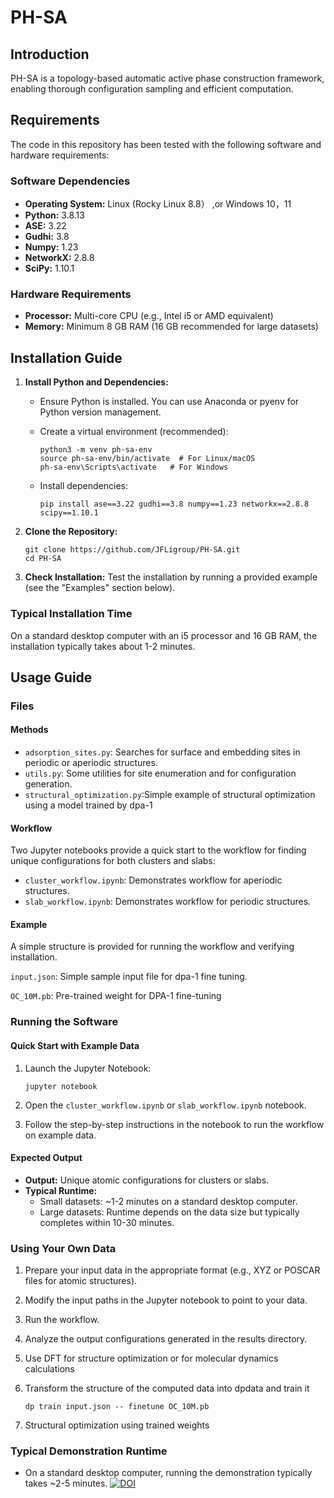 # PH-SA

## Introduction

PH-SA is a topology-based automatic active phase construction framework, enabling thorough configuration sampling and efficient computation.

## Requirements

The code in this repository has been tested with the following software and hardware requirements:

### Software Dependencies

- **Operating System:** Linux (Rocky Linux 8.8） ,or Windows 10，11
- **Python:** 3.8.13
- **ASE:**  3.22
- **Gudhi:** 3.8
- **Numpy:** 1.23
- **NetworkX:**  2.8.8
- **SciPy:** 1.10.1

### Hardware Requirements

- **Processor:** Multi-core CPU (e.g., Intel i5 or AMD equivalent)
- **Memory:** Minimum 8 GB RAM (16 GB recommended for large datasets)

## Installation Guide

1. **Install Python and Dependencies:**

   - Ensure Python  is installed. You can use Anaconda or pyenv for Python version management.

   - Create a virtual environment (recommended):

     ```
     python3 -m venv ph-sa-env
     source ph-sa-env/bin/activate  # For Linux/macOS
     ph-sa-env\Scripts\activate   # For Windows
     ```

   - Install dependencies:

     ```
     pip install ase==3.22 gudhi==3.8 numpy==1.23 networkx==2.8.8 scipy==1.10.1
     ```

2. **Clone the Repository:**

   ```
   git clone https://github.com/JFLigroup/PH-SA.git
   cd PH-SA
   ```

3. **Check Installation:** Test the installation by running a provided example (see the "Examples" section below).

### Typical Installation Time

On a standard desktop computer with an i5 processor and 16 GB RAM, the installation typically takes about 1-2 minutes.

## Usage Guide

### Files

#### Methods

- `adsorption_sites.py`: Searches for surface and embedding sites in periodic or  aperiodic structures.
- `utils.py`: Some utilities for site enumeration and for configuration generation.
- `structural_optimization.py`:Simple example of structural optimization using a model trained by dpa-1

#### Workflow

Two Jupyter notebooks provide a quick start to the workflow for finding unique configurations for both clusters and slabs:

- `cluster_workflow.ipynb`: Demonstrates workflow for aperiodic structures.
- `slab_workflow.ipynb`: Demonstrates workflow for periodic structures.

#### Example

A simple structure is provided for running the workflow and verifying installation.

 `input.json`: Simple sample input file for dpa-1 fine tuning.

 `OC_10M.pb`: Pre-trained weight for DPA-1 fine-tuning

### Running the Software

#### Quick Start with Example Data

1. Launch the Jupyter Notebook:

   ```
   jupyter notebook
   ```

2. Open the `cluster_workflow.ipynb` or `slab_workflow.ipynb` notebook.

3. Follow the step-by-step instructions in the notebook to run the workflow on example data.

#### Expected Output

- **Output:** Unique atomic configurations for clusters or slabs.
- **Typical Runtime:**
  - Small datasets: ~1-2 minutes on a standard desktop computer.
  - Large datasets: Runtime depends on the data size but typically completes within 10-30 minutes.

### Using Your Own Data

1. Prepare your input data in the appropriate format (e.g., XYZ or POSCAR files for atomic structures).

2. Modify the input paths in the Jupyter notebook to point to your data.

3. Run the workflow.

4. Analyze the output configurations generated in the results directory.

5. Use DFT for structure optimization or for molecular dynamics calculations

6. Transform the structure of the computed data into dpdata and train it

   `dp train input.json -- finetune OC_10M.pb`

7. Structural optimization using trained weights

### Typical Demonstration Runtime

- On a standard desktop computer, running the demonstration typically takes ~2-5 minutes.
[![DOI](https://zenodo.org/badge/856829594.svg)](https://doi.org/10.5281/zenodo.14739245)
